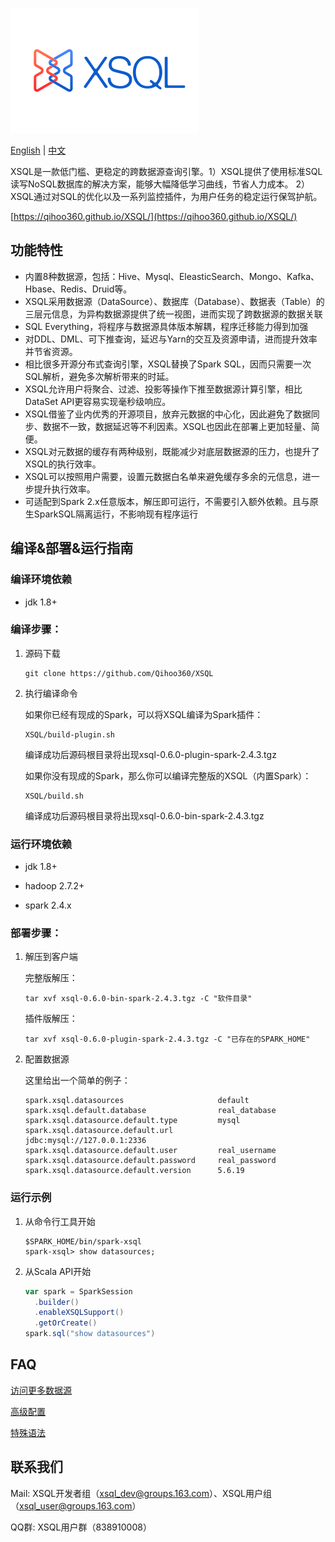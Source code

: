 ![XSQL-logo](./sql/xsql/docs/docs/images/XSQL-300200.png)

[English](https://github.com/Qihoo360/XSQL/blob/master/README.md) | [中文](https://github.com/Qihoo360/XSQL/blob/master/README-CN.md)

XSQL是一款低门槛、更稳定的跨数据源查询引擎。1）XSQL提供了使用标准SQL读写NoSQL数据库的解决方案，能够大幅降低学习曲线，节省人力成本。 2）XSQL通过对SQL的优化以及一系列监控插件，为用户任务的稳定运行保驾护航。

[https://qihoo360.github.io/XSQL/](https://qihoo360.github.io/XSQL/)

## 功能特性

- 内置8种数据源，包括：Hive、Mysql、EleasticSearch、Mongo、Kafka、Hbase、Redis、Druid等。
- XSQL采用数据源（DataSource）、数据库（Database）、数据表（Table）的三层元信息，为异构数据源提供了统一视图，进而实现了跨数据源的数据关联
- SQL Everything，将程序与数据源具体版本解耦，程序迁移能力得到加强
- 对DDL、DML、可下推查询，延迟与Yarn的交互及资源申请，进而提升效率并节省资源。
- 相比很多开源分布式查询引擎，XSQL替换了Spark SQL，因而只需要一次SQL解析，避免多次解析带来的时延。
- XSQL允许用户将聚合、过滤、投影等操作下推至数据源计算引擎，相比DataSet API更容易实现毫秒级响应。
- XSQL借鉴了业内优秀的开源项目，放弃元数据的中心化，因此避免了数据同步、数据不一致，数据延迟等不利因素。XSQL也因此在部署上更加轻量、简便。
- XSQL对元数据的缓存有两种级别，既能减少对底层数据源的压力，也提升了XSQL的执行效率。
- XSQL可以按照用户需要，设置元数据白名单来避免缓存多余的元信息，进一步提升执行效率。
- 可适配到Spark 2.x任意版本，解压即可运行，不需要引入额外依赖。且与原生SparkSQL隔离运行，不影响现有程序运行

## 编译&部署&运行指南

### 编译环境依赖

- jdk 1.8+

### 编译步骤：

1. 源码下载

   ```
   git clone https://github.com/Qihoo360/XSQL
   ```

2. 执行编译命令

   如果你已经有现成的Spark，可以将XSQL编译为Spark插件：

   ```
   XSQL/build-plugin.sh
   ```
   编译成功后源码根目录将出现xsql-0.6.0-plugin-spark-2.4.3.tgz

   如果你没有现成的Spark，那么你可以编译完整版的XSQL（内置Spark）：

   ```
   XSQL/build.sh
   ```
   编译成功后源码根目录将出现xsql-0.6.0-bin-spark-2.4.3.tgz

### 运行环境依赖

- jdk 1.8+

- hadoop 2.7.2+

- spark 2.4.x

### 部署步骤：

1. 解压到客户端

   完整版解压：

   ```shell
   tar xvf xsql-0.6.0-bin-spark-2.4.3.tgz -C "软件目录"
   ```

   插件版解压：

   ```shell
   tar xvf xsql-0.6.0-plugin-spark-2.4.3.tgz -C "已存在的SPARK_HOME"
   ```

2. 配置数据源

   这里给出一个简单的例子：

   ```
   spark.xsql.datasources                     default
   spark.xsql.default.database                real_database
   spark.xsql.datasource.default.type         mysql
   spark.xsql.datasource.default.url          jdbc:mysql://127.0.0.1:2336
   spark.xsql.datasource.default.user         real_username
   spark.xsql.datasource.default.password     real_password
   spark.xsql.datasource.default.version      5.6.19
   ```

### 运行示例

1. 从命令行工具开始

   ```shell
   $SPARK_HOME/bin/spark-xsql
   spark-xsql> show datasources;
   ```

2. 从Scala API开始

   ```scala
   var spark = SparkSession
     .builder()
     .enableXSQLSupport()
     .getOrCreate()
   spark.sql("show datasources")
   ```


## FAQ

[访问更多数据源](https://qihoo360.github.io/XSQL/datasources/common/)

[高级配置](https://qihoo360.github.io/XSQL/tutorial/configuration/)

[特殊语法](https://qihoo360.github.io/XSQL/tutorial/syntax/)

## 联系我们

Mail: XSQL开发者组（xsql_dev@groups.163.com）、XSQL用户组（xsql_user@groups.163.com）

QQ群: XSQL用户群（838910008）